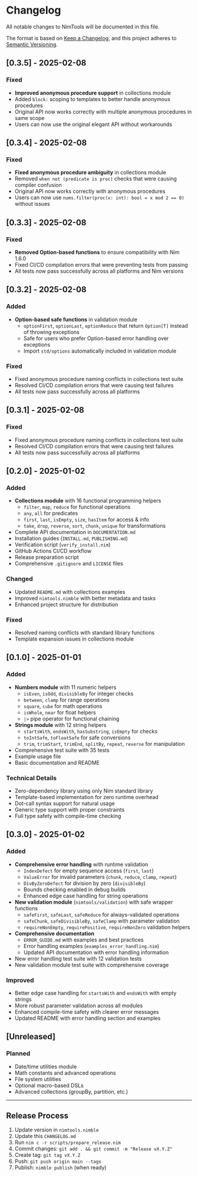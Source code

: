 # Changelog

All notable changes to NimTools will be documented in this file.

The format is based on [Keep a Changelog](https://keepachangelog.com/en/1.0.0/),
and this project adheres to [Semantic Versioning](https://semver.org/spec/v2.0.0.html).

## [0.3.5] - 2025-02-08

### Fixed
- **Improved anonymous procedure support** in collections module
- Added `block:` scoping to templates to better handle anonymous procedures
- Original API now works correctly with multiple anonymous procedures in same scope
- Users can now use the original elegant API without workarounds

## [0.3.4] - 2025-02-08

### Fixed
- **Fixed anonymous procedure ambiguity** in collections module
- Removed `when not (predicate is proc)` checks that were causing compiler confusion
- Original API now works correctly with anonymous procedures
- Users can now use `nums.filter(proc(x: int): bool = x mod 2 == 0)` without issues

## [0.3.3] - 2025-02-08

### Fixed
- **Removed Option-based functions** to ensure compatibility with Nim 1.6.0
- Fixed CI/CD compilation errors that were preventing tests from passing
- All tests now pass successfully across all platforms and Nim versions

## [0.3.2] - 2025-02-08

### Added
- **Option-based safe functions** in validation module
  - `optionFirst`, `optionLast`, `optionReduce` that return `Option[T]` instead of throwing exceptions
  - Safe for users who prefer Option-based error handling over exceptions
  - Import `std/options` automatically included in validation module

### Fixed
- Fixed anonymous procedure naming conflicts in collections test suite
- Resolved CI/CD compilation errors that were causing test failures
- All tests now pass successfully across all platforms

## [0.3.1] - 2025-02-08

### Fixed
- Fixed anonymous procedure naming conflicts in collections test suite
- Resolved CI/CD compilation errors that were causing test failures
- All tests now pass successfully across all platforms

## [0.2.0] - 2025-01-02

### Added
- **Collections module** with 16 functional programming helpers
  - `filter`, `map`, `reduce` for functional operations
  - `any`, `all` for predicates
  - `first`, `last`, `isEmpty`, `size`, `hasItem` for access & info
  - `take`, `drop`, `reverse`, `sort`, `chunk`, `unique` for transformations
- Complete API documentation in `DOCUMENTATION.md`
- Installation guides (`INSTALL.md`, `PUBLISHING.md`)
- Verification script (`verify_install.nim`)
- GitHub Actions CI/CD workflow
- Release preparation script
- Comprehensive `.gitignore` and `LICENSE` files

### Changed
- Updated `README.md` with collections examples
- Improved `nimtools.nimble` with better metadata and tasks
- Enhanced project structure for distribution

### Fixed
- Resolved naming conflicts with standard library functions
- Template expansion issues in collections module

## [0.1.0] - 2025-01-01

### Added
- **Numbers module** with 11 numeric helpers
  - `isEven`, `isOdd`, `divisibleBy` for integer checks
  - `between`, `clamp` for range operations  
  - `square`, `cube` for math operations
  - `isWhole`, `near` for float helpers
  - `|>` pipe operator for functional chaining
- **Strings module** with 12 string helpers
  - `startsWith`, `endsWith`, `hasSubstring`, `isEmpty` for checks
  - `toIntSafe`, `toFloatSafe` for safe conversions
  - `trim`, `trimStart`, `trimEnd`, `splitBy`, `repeat`, `reverse` for manipulation
- Comprehensive test suite with 35 tests
- Example usage file
- Basic documentation and README

### Technical Details
- Zero-dependency library using only Nim standard library
- Template-based implementation for zero runtime overhead
- Dot-call syntax support for natural usage
- Generic type support with proper constraints
- Full type safety with compile-time checking

## [0.3.0] - 2025-01-02

### Added
- **Comprehensive error handling** with runtime validation
  - `IndexDefect` for empty sequence access (`first`, `last`)
  - `ValueError` for invalid parameters (`chunk`, `reduce`, `clamp`, `repeat`)
  - `DivByZeroDefect` for division by zero (`divisibleBy`)
  - Bounds checking enabled in debug builds
  - Enhanced edge case handling for string operations
- **New validation module** (`nimtools/validation`) with safe wrapper functions
  - `safeFirst`, `safeLast`, `safeReduce` for always-validated operations
  - `safeChunk`, `safeDivisibleBy`, `safeClamp` with parameter validation
  - `requireNonEmpty`, `requirePositive`, `requireNonZero` validation helpers
- **Comprehensive documentation**
  - `ERROR_GUIDE.md` with examples and best practices
  - Error handling examples (`examples_error_handling.nim`)
  - Updated API documentation with error handling information
- New error handling test suite with 12 validation tests
- New validation module test suite with comprehensive coverage

### Improved
- Better edge case handling for `startsWith` and `endsWith` with empty strings
- More robust parameter validation across all modules
- Enhanced compile-time safety with clearer error messages
- Updated README with error handling section and examples

## [Unreleased]

### Planned
- Date/time utilities module
- Math constants and advanced operations
- File system utilities
- Optional macro-based DSLs
- Advanced collections (groupBy, partition, etc.)

---

## Release Process

1. Update version in `nimtools.nimble`
2. Update this `CHANGELOG.md`
3. Run `nim c -r scripts/prepare_release.nim`
4. Commit changes: `git add . && git commit -m "Release vX.Y.Z"`
5. Create tag: `git tag vX.Y.Z`
6. Push: `git push origin main --tags`
7. Publish: `nimble publish` (when ready)